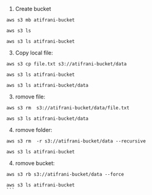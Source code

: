 
1. Create bucket

```
aws s3 mb atifrani-bucket

aws s3 ls

aws s3 ls atifrani-bucket
```

3. Copy local file:

```
aws s3 cp file.txt s3://atifrani-bucket/data

aws s3 ls atifrani-bucket

aws s3 ls atifrani-bucket/data
```

3. romove file:

```
aws s3 rm  s3://atifrani-bucket/data/file.txt 

aws s3 ls atifrani-bucket/data
```

4. romove folder:

```
aws s3 rm  -r s3://atifrani-bucket/data --recursive

aws s3 ls atifrani-bucket
```

4. romove bucket:

````
aws s3 rb s3://atifrani-bucket/data --force

aws s3 ls atifrani-bucket
```